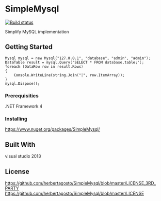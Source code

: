 # SimpleMysql
[![Build status](https://ci.appveyor.com/api/projects/status/ekvoqaqerr68ij6u?svg=true)](https://ci.appveyor.com/project/herbertagosto/simplemysql)

Simplify MySQL implementation


## Getting Started

```
Mysql mysql = new Mysql("127.0.0.1", "database", "admin", "admin");
DataTable result = mysql.Query("SELECT * FROM database.table;");
foreach (DataRow row in result.Rows)
{
	Console.WriteLine(string.Join("|", row.ItemArray));
}
mysql.Dispose();
```


### Prerequisities

.NET Framework 4


### Installing

https://www.nuget.org/packages/SimpleMysql/


## Built With

visual studio 2013


## License

https://github.com/herbertagosto/SimpleMysql/blob/master/LICENSE_3RD_PARTY
https://github.com/herbertagosto/SimpleMysql/blob/master/LICENSE


